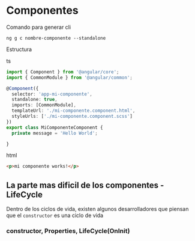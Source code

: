 # Componentes

Comando para generar cli

```
ng g c nombre-componente --standalone
```

Estructura

ts
```ts
import { Component } from '@angular/core';
import { CommonModule } from '@angular/common';

@Component({
  selector: 'app-mi-componente',
  standalone: true,
  imports: [CommonModule],
  templateUrl: './mi-componente.component.html',
  styleUrls: ['./mi-componente.component.scss']
})
export class MiComponenteComponent {
  private message = 'Hello World';

}
```

html
```html
<p>mi componente works!</p>
```

## La parte mas dificil de los componentes - LifeCycle

Dentro de los ciclos de vida, existen algunos desarrolladores que piensan que el `constructor` es una ciclo de vida

### constructor, Properties, LifeCycle(OnInit)


